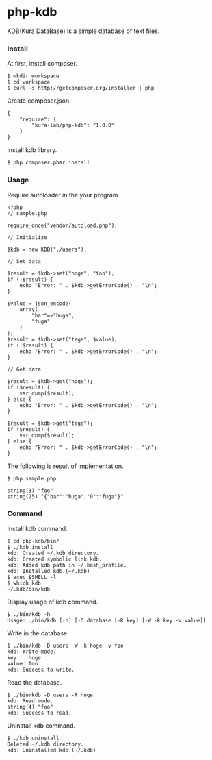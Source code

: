 # php-kdb
KDB(Kura DataBase) is a simple database of text files.

### Install

At first, install composer.

```
$ mkdir workspace
$ cd workspace
$ curl -s http://getcomposer.org/installer | php
```

Create composer.json.

```
{
    "require": {
        "kura-lab/php-kdb": "1.0.0"
    }
}
```

Install kdb library.

```
$ php composer.phar install
```

### Usage

Require autoloader in the your program.

```
<?php
// sample.php

require_once("vendor/autoload.php");

// Initialize

$kdb = new KDB("./users");

// Set data

$result = $kdb->set("hoge", "foo");
if (!$result) {
    echo "Error: " . $kdb->getErrorCode() . "\n";
}

$value = json_encode(
    array(
        "bar"=>"huga",
        "fuga"
    )
);
$result = $kdb->set("tege", $value);
if (!$result) {
    echo "Error: " . $kdb->getErrorCode() . "\n";
}

// Get data

$result = $kdb->get("hoge");
if ($result) {
    var_dump($result);
} else {
    echo "Error: " . $kdb->getErrorCode() . "\n";
}

$result = $kdb->get("tege");
if ($result) {
    var_dump($result);
} else {
    echo "Error: " . $kdb->getErrorCode() . "\n";
}
```

The following is result of implementation.

```
$ php sample.php

string(3) "foo"
string(25) "{"bar":"huga","0":"fuga"}"
```


### Command

Install kdb command.

```
$ cd php-kdb/bin/
$ ./kdb_install 
kdb: Created ~/.kdb directory.
kdb: Created symbolic link kdb.
kdb: Added kdb path in ~/.bash_profile.
kdb: Installed kdb.(~/.kdb)
$ exec $SHELL -l
$ which kdb
~/.kdb/bin/kdb
```

Display usage of kdb command.

```
$ ./bin/kdb -h
Usage: ./bin/kdb [-h] [-D database [-R key] [-W -k key -v value]]
```

Write in the database.

```
$ ./bin/kdb -D users -W -k hoge -v foo
kdb: Write mode.
key:   hoge
value: foo
kdb: Success to write.
```

Read the database.

```
$ ./bin/kdb -D users -R hoge
kdb: Read mode.
string(4) "foo"
kdb: Success to read.
```

Uninstall kdb command.

```
$ ./kdb_uninstall 
Deleted ~/.kdb directory.
kdb: Uninstalled kdb.(~/.kdb)
```
